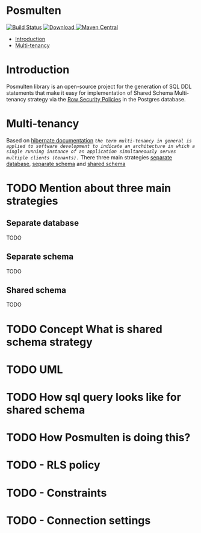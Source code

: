 # Posmulten

[![Build Status](https://travis-ci.org/starnowski/posmulten.svg?branch=master)](https://travis-ci.org/starnowski/posmulten)
[![Download](https://api.bintray.com/packages/starnowski/posmulten/posmulten/images/download.svg) ](https://bintray.com/starnowski/posmulten/posmulten/_latestVersion)
[![Maven Central](https://img.shields.io/maven-central/v/com.github.starnowski.posmulten/postgresql-core.svg?label=Maven%20Central)](https://search.maven.org/search?q=g:%22com.github.starnowski.posmulten%22%20AND%20a:%22postgresql-core%22)


* [Introduction](#introduction)
* [Multi-tenancy](#multi-tenancy)


# Introduction
Posmulten library is an open-source project for the generation of SQL DDL statements that make it easy for implementation of Shared Schema Multi-tenancy strategy via the [Row Security Policies](https://www.postgresql.org/docs/9.6/ddl-rowsecurity.html) in the Postgres database.

# Multi-tenancy

Based on [hibernate documentation](https://docs.jboss.org/hibernate/orm/4.3/devguide/en-US/html/ch16.html) 
_`the term multi-tenancy in general is applied to software development to indicate an architecture in which a single running instance of an application simultaneously serves multiple clients (tenants).`_
There three main strategies [separate database](#separate-database), [separate schema](#separate-schema) and [shared schema](#shared-schema)

# TODO Mention about three main strategies

## Separate database
TODO

## Separate schema
TODO

## Shared schema
TODO

# TODO Concept What is shared schema strategy
# TODO UML
# TODO How sql query looks like for shared schema
# TODO How Posmulten is doing this?
# TODO  - RLS policy
# TODO  - Constraints
# TODO  - Connection settings 

